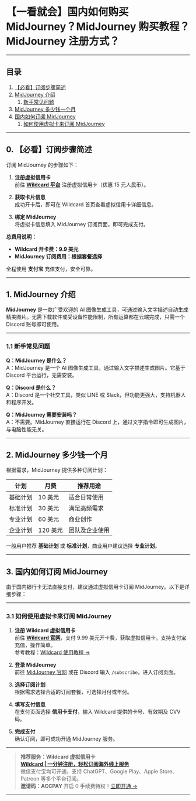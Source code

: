 # 【一看就会】国内如何购买 MidJourney？MidJourney 购买教程？MidJourney 注册方式？

---

## 目录
1. [【必看】订阅步骤简述](#0-必看订阅步骤简述)  
2. [MidJourney 介绍](#1-midjourney介绍)  
   1. [新手常见问题](#11-新手常见问题)  
3. [MidJourney 多少钱一个月](#2-midjourney多少钱一个月)  
4. [国内如何订阅 MidJourney](#3-国内如何订阅midjourney)  
   1. [如何使用虚拟卡来订阅 MidJourney](#31-如何使用虚拟卡来订阅midjourney)  

---

## 0. 【必看】订阅步骤简述

订阅 MidJourney 的步骤如下：

1. **注册虚拟信用卡**  
   前往 [**Wildcard 平台**](https://bit.ly/bewildcard) 注册虚拟信用卡（优惠 15 元人民币）。  

2. **获取卡片信息**  
   成功开卡后，即可在 Wildcard 首页查看虚拟信用卡详细信息。  

3. **绑定 MidJourney**  
   将虚拟卡信息填入 MidJourney 订阅页面，即可完成支付。  

**总费用说明：**  
- **Wildcard 开卡费：9.9 美元**  
- **MidJourney 订阅费用：根据套餐选择**  

全程使用 **支付宝** 充值支付，安全可靠。

---

## 1. MidJourney 介绍

**MidJourney** 是一款广受欢迎的 AI 图像生成工具，可通过输入文字描述自动生成精美图片。无需下载软件或受设备性能限制，所有运算都在云端完成，只需一个 Discord 账号即可使用。

---

### 1.1 新手常见问题

**Q：MidJourney 是什么？**  
A：MidJourney 是一个 AI 图像生成工具，通过输入文字描述生成图片。它基于 Discord 平台运行，无需安装。

**Q：Discord 是什么？**  
A：Discord 是一个社交工具，类似 LINE 或 Slack，但功能更强大，支持机器人和程序开发。

**Q：MidJourney 需要安装吗？**  
A：不需要。MidJourney 直接运行在 Discord 上，通过文字指令即可生成图片，与电脑性能无关。

---

## 2. MidJourney 多少钱一个月

根据需求，MidJourney 提供多种订阅计划：  

| 计划       | 月费       | 推荐用途         |
|------------|------------|------------------|
| 基础计划   | 10 美元    | 适合日常使用     |
| 标准计划   | 30 美元    | 满足高频需求     |
| 专业计划   | 60 美元    | 商业创作         |
| 企业计划   | 120 美元   | 团队及企业使用   |

一般用户推荐 **基础计划** 或 **标准计划**，商业用户建议选择 **专业计划**。

---

## 3. 国内如何订阅 MidJourney

由于国内银行卡无法直接支付，建议通过虚拟信用卡订阅 MidJourney。以下是详细步骤：

---

### 3.1 如何使用虚拟卡来订阅 MidJourney

1. **注册 Wildcard 虚拟信用卡**  
   前往 [**Wildcard 官网**](https://bit.ly/bewildcard)，支付 9.99 美元开卡费，获取虚拟信用卡。支持支付宝充值，操作简单。  
   参考教程：[Wildcard 使用教程 →](https://puputeju.com/how-to-use-bewildcard/)

2. **登录 MidJourney**  
   前往 [MidJourney 官网](https://www.midjourney.com/explore) 或在 Discord 输入 `/subscribe`，进入订阅页面。

3. **选择订阅计划**  
   根据需求选择合适的订阅套餐，可选择月付或年付。

4. **填写支付信息**  
   在支付页面选择 **信用卡支付**，输入 Wildcard 提供的卡号、有效期及 CVV 码。

5. **完成支付**  
   确认订阅，即可成功开通 MidJourney 服务。

---

> **推荐服务：Wildcard 虚拟信用卡**  
> [**Wildcard | 一分钟注册，轻松订阅海外线上服务**](https://bit.ly/bewildcard)  
> 微信支付宝均可开通，支持 ChatGPT、Google Play、Apple Store、Patreon 等多个平台订阅。  
> **邀请码：ACCPAY** 开启 0 手续费特权！[立即开通 →](https://bit.ly/bewildcard)

---

